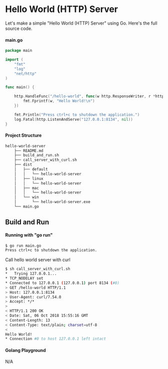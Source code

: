 # Hello World (HTTP) Server

Let's make a simple "Hello World (HTTP) Server" using Go. Here's the full source code.


#### main.go

```go
package main

import (
	"fmt"
	"log"
	"net/http"
)

func main() {

	http.HandleFunc("/hello-world", func(w http.ResponseWriter, r *http.Request) {
		fmt.Fprintf(w, "Hello World!\n")
	})

	fmt.Println("Press ctrl+c to shutdown the application.")
	log.Fatal(http.ListenAndServe("127.0.0.1:8134", nil))
}

```

#### Project Structure

```bash
hello-world-server
	├── README.md
	├── build_and_run.sh
	├── call_server_with_curl.sh
	├── dist
	│   ├── default
	│   │   └── hello-world-server
	│   ├── linux
	│   │   └── hello-world-server
	│   ├── mac
	│   │   └── hello-world-server
	│   └── win
	│       └── hello-world-server.exe
	└── main.go

```

## Build and Run

#### Running with "go run"

```bash
$ go run main.go
Press ctrl+c to shutdown the application.

```

Call hello world server with curl

```bash
$ sh call_server_with_curl.sh
*   Trying 127.0.0.1...
* TCP_NODELAY set
* Connected to 127.0.0.1 (127.0.0.1) port 8134 (#0)
> GET /hello-world HTTP/1.1
> Host: 127.0.0.1:8134
> User-Agent: curl/7.54.0
> Accept: */*
> 
< HTTP/1.1 200 OK
< Date: Sat, 06 Oct 2018 15:55:16 GMT
< Content-Length: 13
< Content-Type: text/plain; charset=utf-8
< 
Hello World!
* Connection #0 to host 127.0.0.1 left intact

```

#### Golang Playground

N/A